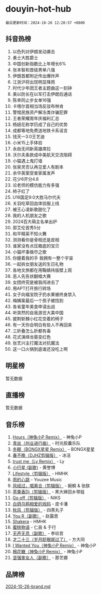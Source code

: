 # douyin-hot-hub

`最后更新时间：2024-10-26 12:20:57 +0800`

## 抖音热榜

1. 以色列对伊朗发动袭击
1. 勇士大胜爵士
1. 中国创新指数比上年增长6%
1. 张本智和晋级男单八强
1. 伊朗首都附近传出爆炸声
1. 江浙沪将出现明显降雨
1. 时代少年团王者主题曲这一刻钟
1. 美以防长在以军打击伊朗后通话
1. 陈幸同止步女单16强
1. 卡塔尔首相当场反驳布林肯
1. 警惕民族资产解冻类诈骗犯罪
1. 王者荣耀周年庆福利汇总
1. 杨妞花称学历成了自己的优势
1. 成都等地免费送地铁卡系谣言
1. 钱天一3:0王艺迪
1. 小米15上手体验
1. 永劫无间新英雄席拉
1. 沃尔夫条款成中美航天交流阻碍
1. 小猫遇上鬼打墙
1. 张泉灵否认再见爱人有剧本
1. 余华英案受害家属发声
1. 花少6开分4.8
1. 论老师的模仿能力有多强
1. 柿子红了
1. U16国足9:0大胜马尔代夫
1. 关羽吃草回血体验服上线
1. 被王心凌新歌甜化了
1. 我的人机朋友之歌
1. 2024百大萌主名单出炉
1. 郭艾伦首秀5分
1. 和平精英不知火舞
1. 测测看你是骨相还是皮相
1. 谁家没有点压箱底的宝贝
1. 小猫坏事做尽之歌
1. 你握着我的手 我拥有一整个宇宙
1. 一起拆女朋友送的生日礼物
1. 各地文旅都在用鞠婧祎版壁上观
1. 恶人先告状翻唱大赛
1. 女团终究是被我闯进去了
1. 用APT打开旅行转场
1. 女子向福宝院子扔水果被终身禁入
1. 梅姨案最后一个孩子被找到
1. 各省童年美食申请出战
1. 听突然的自我游览大美中国
1. 披荆斩棘小红花空着的椅子
1. 有一天你会明白有些人不再回来
1. 三折叠怎么折都有毒
1. 花式演绎龙葵变红色
1. 张艺兴主打魔法对抗魔法
1. 这一口火锅到底谁还没吃上啊

## 明星榜

暂无数据

## 直播榜

暂无数据

## 音乐榜

1. [Hours（神兔小P Remix）](https://sf5-hl-cdn-tos.douyinstatic.com/obj/tos-cn-ve-2774/oUXHUn2Ui2yeCiTUvQNIdgAycsCBBCBytMlfZw) - 神兔小P
1. [青丝（创业进行曲）](https://sf5-hl-cdn-tos.douyinstatic.com/obj/tos-cn-ve-2774/ooYARJB5iBRNhCOkDsS3BAKW91CIMoQfwzwKLi) - 时光胶囊乐队
1. [冬眠（BONGX星星 Remix）](https://sf5-hl-cdn-tos.douyinstatic.com/obj/tos-cn-ve-2774/oMCfFFoE3LwQ7agAgOIG4ieExqkeAsxNBEkLdz) - BONGX星星
1. [春不晚（DJHZ剪辑版）](https://sf5-hl-cdn-tos.douyinstatic.com/obj/tos-cn-ve-2774/osEZa7YZ6wNo9QDABgfGFaCQKRQTNafsBJDnKt) - 冰洁
1. [trust me（Ly Remix）](https://sf5-hl-cdn-tos.douyinstatic.com/obj/tos-cn-ve-2774/oUo1M8fz5AfmMSExABQQKFE0eCMWgsiccfqrMA) - Ly
1. [小行星 (副歌)](https://sf3-cdn-tos.douyinstatic.com/obj/tos-cn-ve-2774/oArWEvgkJwVsB0KMIw6iBsAoHAciIjJqzWeTQr) - 黄誉博
1. [Lifestyle（剪辑版）](https://sf6-cdn-tos.douyinstatic.com/obj/tos-cn-ve-2774/owfqGgjwG3V5lCLaAIezFMeg3LtuKNBaZKgzPV) - HMHK
1. [雨的心跳](https://sf3-cdn-tos.douyinstatic.com/obj/tos-cn-ve-2774/o0vI5NZuiJgxWIQQFhXO0RTrsiIAsBSiMIECz) - Youzee Music
1. [风经过，唱离合（剪辑版）](https://sf5-hl-cdn-tos.douyinstatic.com/obj/tos-cn-ve-2774/okllg5DG2MmUF3aiiDfBZx6ZLvfwOTtbCEAHyI) - 婉枫 & 张朕
1. [苹果香Dj（剪辑版）](https://sf5-hl-cdn-tos.douyinstatic.com/obj/tos-cn-ve-2774/oEeIEQbYGAOspCTRAIeYF4Ok8LgZ8NBaRe4ztR) - 黑大婶回乡带娃
1. [Go off（剪辑版）](https://sf6-cdn-tos.douyinstatic.com/obj/tos-cn-ve-2774/oYLJZTCGnIQBt2BsMBCFksOEMnDQesCr2gfZ7N) - NIKS
1. [白鸽乌鸦相爱的戏码](https://sf5-hl-cdn-tos.douyinstatic.com/obj/tos-cn-ve-2774/oMVVEf6eDAOmFtNtCsEqKpIorBDM8Nkg6TZRqC) - 皮卡潘
1. [秋风（剪辑版）](https://sf5-hl-cdn-tos.douyinstatic.com/obj/tos-cn-ve-2774/ocGaU84LfAfzMd2wbXdQFpCGhBiXg82JNMRRie) - 四熹丸子
1. [You R（副歌）](https://sf3-cdn-tos.douyinstatic.com/obj/tos-cn-ve-2774/oc0MZn9aEfLkCFLIxKQQcgBjS9mBBuDttYPfZ1) - 赵露思
1. [Shakera](https://sf3-cdn-tos.douyinstatic.com/obj/tos-cn-ve-2774/ocKtEBgQ8FiQCBDf3nj9Z9gEGEQ4fAZDYEocLY) - HMHK
1. [蜜桃物语](https://sf5-hl-cdn-tos.douyinstatic.com/obj/tos-cn-ve-2774/oIhOSCZtIACtYU4XQkngiW9kCBfVD1Fz9IYeqL) - 仁辰 & 于行
1. [无声无息（副歌）](https://sf5-hl-cdn-tos.douyinstatic.com/obj/tos-cn-ve-2774/osmzBBdYMBoz2NHW7AYiZEErnITswCiYzuA3Nf) - 李玖哲
1. [才二十三（岁月眨眼就过了）](https://sf3-cdn-tos.douyinstatic.com/obj/tos-cn-ve-2774/oYAvkTrUXEBMWYUbL3nl8i01MJ5skiIZASC2H) - 方大同
1. [I Wanted You（神兔小P Remix）](https://sf5-hl-cdn-tos.douyinstatic.com/obj/tos-cn-ve-2774/o4CAubmDQdZeEkstFnCvKIMDag8D2BSBOjfNuh) - 神兔小P
1. [棉花糖（神兔小P Remix）](https://sf3-cdn-tos.douyinstatic.com/obj/tos-cn-ve-2774/o0pEDf1GaEfEYJ1FbgOAFCITQ1zeFD3kgBWGcG) - 神兔小P
1. [坚强笨女人（副歌）](https://sf5-hl-cdn-tos.douyinstatic.com/obj/tos-cn-ve-2774/ospNInQiZvGWyBVg5zkNsAMct5uJIg1CrZiPL) - 那艺娜

## 品牌榜

[2024-10-26-brand.md](2024-10-26-brand.md)
